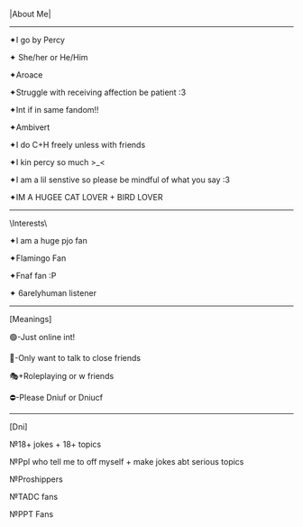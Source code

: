 |About Me|

-------------

✦I go by Percy

✦ She/her or He/Him

✦Aroace

✦Struggle with receiving affection be patient :3 

✦Int if in same fandom!!

✦Ambivert

✦I do C+H freely unless with friends

✦I kin percy so much >_<

✦I am a lil senstive so please be mindful of what you say :3

✦IM A HUGEE CAT LOVER + BIRD LOVER

------------------------------
\Interests\

✦I am a huge pjo fan

✦Flamingo Fan

✦Fnaf fan :P

✦ 6arelyhuman listener 

------------------------------
[Meanings]

🟢-Just online int!

💬-Only want to talk to close friends

🎭+Roleplaying or w friends

⛔-Please Dniuf or Dniucf

-----------------------------------
[Dni]

№18+ jokes + 18+ topics

№Ppl who tell me to off myself + make jokes abt serious topics 

№Proshippers

№TADC fans

№PPT Fans
